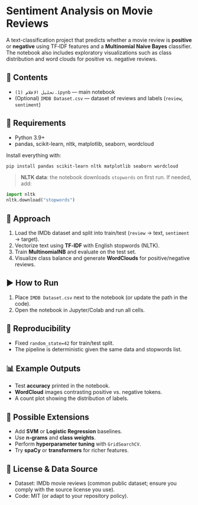 # Sentiment Analysis on Movie Reviews

A text-classification project that predicts whether a movie review is **positive** or **negative** using TF‑IDF features and a **Multinomial Naive Bayes** classifier. The notebook also includes exploratory visualizations such as class distribution and word clouds for positive vs. negative reviews.

## 📁 Contents
- `تحليل الافلام (1).ipynb` — main notebook
- (Optional) `IMDB Dataset.csv` — dataset of reviews and labels (`review`, `sentiment`)

## 🧰 Requirements
- Python 3.9+
- pandas, scikit-learn, nltk, matplotlib, seaborn, wordcloud

Install everything with:
```bash
pip install pandas scikit-learn nltk matplotlib seaborn wordcloud
```

> **NLTK data**: the notebook downloads `stopwords` on first run. If needed, add:
```python
import nltk
nltk.download("stopwords")
```

## 🧪 Approach
1. Load the IMDb dataset and split into train/test (`review` → text, `sentiment` → target).
2. Vectorize text using **TF‑IDF** with English stopwords (NLTK).
3. Train **MultinomialNB** and evaluate on the test set.
4. Visualize class balance and generate **WordClouds** for positive/negative reviews.

## ▶️ How to Run
1. Place `IMDB Dataset.csv` next to the notebook (or update the path in the code).
2. Open the notebook in Jupyter/Colab and run all cells.

## 🧯 Reproducibility
- Fixed `random_state=42` for train/test split.
- The pipeline is deterministic given the same data and stopwords list.

## 📊 Example Outputs
- Test **accuracy** printed in the notebook.
- **WordCloud** images contrasting positive vs. negative tokens.
- A count plot showing the distribution of labels.

## 🚀 Possible Extensions
- Add **SVM** or **Logistic Regression** baselines.
- Use **n‑grams** and **class weights**.
- Perform **hyperparameter tuning** with `GridSearchCV`.
- Try **spaCy** or **transformers** for richer features.

## 📄 License & Data Source
- Dataset: IMDb movie reviews (common public dataset; ensure you comply with the source license you use).
- Code: MIT (or adapt to your repository policy).
